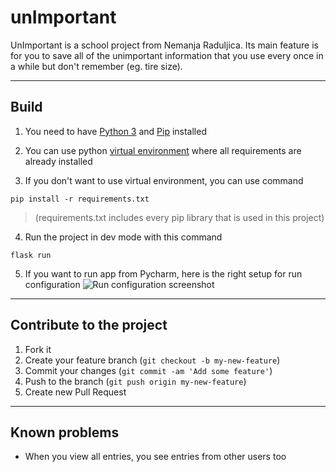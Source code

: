 # unImportant

UnImportant is a school project from Nemanja Raduljica. Its main feature is for you to save all of the unimportant information that you use every once in a while but don't remember (eg. tire size).

---

## Build
1. You need to have [Python 3](https://www.python.org/downloads/) and [Pip](https://pypi.org/) installed
   
2. You can use python [virtual environment](https://docs.python.org/3/library/venv.html) where all requirements are already installed
   
3. If you don't want to use virtual environment, you can use command
```
pip install -r requirements.txt
``` 
> (requirements.txt includes every pip library that is used in this project)

4. Run the project in dev mode with this command
```
flask run
```

5. If you want to run app from Pycharm, here is the right setup for run configuration
![Run configuration screenshot](https://i.ibb.co/D4SfPTD/Screenshot-from-2022-02-23-11-25-57.png)

---

## Contribute to the project

1. Fork it
2. Create your feature branch (``git checkout -b my-new-feature``)
3. Commit your changes (``git commit -am 'Add some feature'``)
4. Push to the branch (``git push origin my-new-feature``)
5. Create new Pull Request

---

## Known problems
 - When you view all entries, you see entries from other users too
